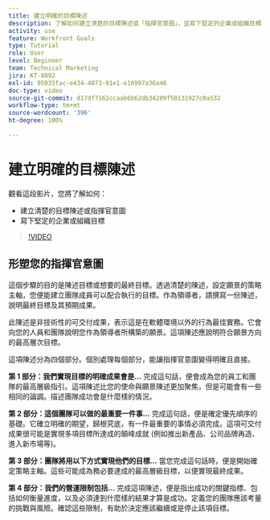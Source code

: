 ```yaml
---
title: 建立明確的目標陳述
description: 了解如何建立清楚的目標陳述或「指揮官意圖」，並寫下堅定的企業或組織目標。
activity: use
feature: Workfront Goals
type: Tutorial
role: User
level: Beginner
team: Technical Marketing
jira: KT-8892
exl-id: 95035fac-e434-4073-91e1-e16997a36a46
doc-type: video
source-git-commit: d17df7162ccaab6b62db34209f50131927c0a532
workflow-type: tm+mt
source-wordcount: '396'
ht-degree: 100%

---
```


# 建立明確的目標陳述

觀看這段影片，您將了解如何：

* 建立清楚的目標陳述或指揮官意圖
* 寫下堅定的企業或組織目標

>[!VIDEO](https://video.tv.adobe.com/v/335186/?quality=12&learn=on&enablevpops)

<!--
Your turn graphic
-->

## 形塑您的指揮官意圖

這個步驟的目的是陳述目標或想要的最終目標。透過清楚的陳述，設定願景的策略主軸，您便能建立團隊成員可以配合執行的目標。作為領導者，請撰寫一份陳述，說明最終目標及其預期成果。

此陳述是非技術性的可交付成果，表示這是在軟體環境以外的行為最佳實務。它會向您的人員和團隊說明您作為領導者所構築的願景。這項陳述應說明符合願景方向的最高層次目標。

這項陳述分為四個部分。個別處理每個部分，能讓指揮官意圖變得明確且直接。

**第 1 部分：我們實現目標的明確成果會是…**
完成這句話，便會成為您的員工和團隊的最高層級指引。這項陳述比您的使命與願景陳述更加聚焦，但是可能會有一些相同的論調。描述團隊成功會是什麼樣的情況。

**第 2 部分：這個團隊可以做的最重要一件事…**
完成這句話，便是確定優先順序的基礎。它確立明確的期望，歸根究底，有一件最重要的事情必須完成。這項可交付成果很可能是實現多項目標所達成的顛峰成就 (例如推出新產品、公司品牌再造、進入新市場等)。

**第 3 部分：團隊將用以下方式實現他們的目標...**
當您完成這句話時，便是開始確定策略主軸。這些可能成為務必要達成的最高層級目標，以便實現最終成果。

**第 4 部分：我們的營運限制包括…**
完成這項陳述，便是指出成功的關鍵指標、包括如何衡量進度，以及必須達到什麼樣的結果才算是成功。定義您的團隊應該考量的挑戰與風險。確認這些限制，有助於決定應該繼續或是停止該項目標。
